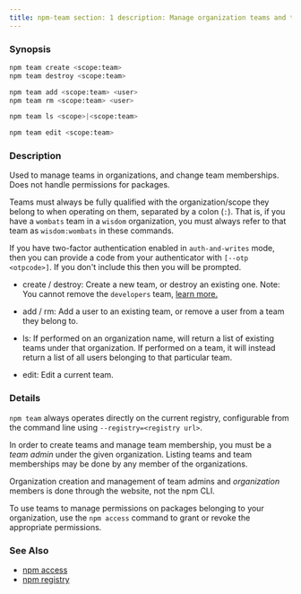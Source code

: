```yaml
---
title: npm-team section: 1 description: Manage organization teams and team memberships
---
```


### Synopsis

```bash
npm team create <scope:team>
npm team destroy <scope:team>

npm team add <scope:team> <user>
npm team rm <scope:team> <user>

npm team ls <scope>|<scope:team>

npm team edit <scope:team>
```

### Description

Used to manage teams in organizations, and change team memberships. Does not handle permissions for packages.

Teams must always be fully qualified with the organization/scope they belong to when operating on them, separated by a
colon (`:`). That is, if you have a `wombats` team in a `wisdom` organization, you must always refer to that team
as `wisdom:wombats` in these commands.

If you have two-factor authentication enabled in `auth-and-writes` mode, then you can provide a code from your
authenticator with `[--otp <otpcode>]`. If you don't include this then you will be prompted.

* create / destroy:
  Create a new team, or destroy an existing one. Note: You cannot remove the `developers`
  team, <a href="https://docs.npmjs.com/about-developers-team" target="_blank">learn more.</a>
* add / rm:
  Add a user to an existing team, or remove a user from a team they belong to.

* ls:
  If performed on an organization name, will return a list of existing teams under that organization. If performed on a
  team, it will instead return a list of all users belonging to that particular team.

* edit:
  Edit a current team.

### Details

`npm team` always operates directly on the current registry, configurable from the command line
using `--registry=<registry url>`.

In order to create teams and manage team membership, you must be a *team admin*
under the given organization. Listing teams and team memberships may be done by any member of the organizations.

Organization creation and management of team admins and *organization* members is done through the website, not the npm
CLI.

To use teams to manage permissions on packages belonging to your organization, use the `npm access` command to grant or
revoke the appropriate permissions.

### See Also

* [npm access](/commands/npm-access)
* [npm registry](/using-npm/registry)
